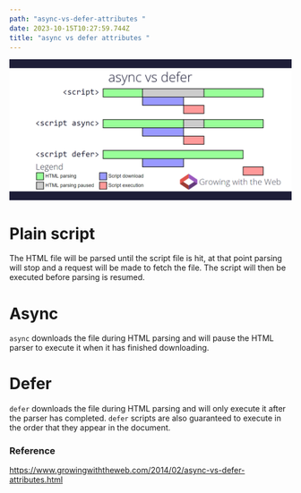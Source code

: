 ```yaml
---
path: "async-vs-defer-attributes "
date: 2023-10-15T10:27:59.744Z
title: "async vs defer attributes "
---
```

![](../assets/async-vs-defer-twitter.png)

# Plain script

The HTML file will be parsed until the script file is hit, at that point parsing will stop and a request will be made to fetch the file. The script will then be executed before parsing is resumed.

# Async

`async` downloads the file during HTML parsing and will pause the HTML parser to execute it when it has finished downloading.

# Defer

`defer` downloads the file during HTML parsing and will only execute it after the parser has completed. `defer` scripts are also guaranteed to execute in the order that they appear in the document.

### Reference

https://www.growingwiththeweb.com/2014/02/async-vs-defer-attributes.html
